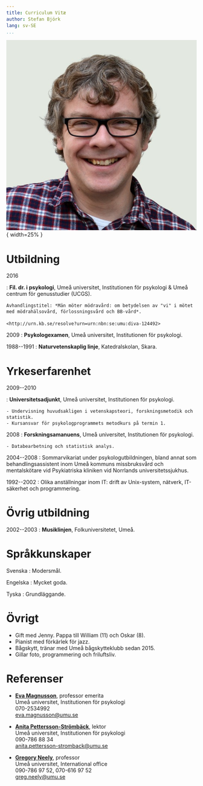 ```yaml
---
title: Curriculum Vitæ
author: Stefan Björk
lang: sv-SE
...
```


![](images/photo.jpg){ width=25% }

<!--
# Profil

* **Verbal**: god förmåga att i tal och framför allt skrift förmedla komplexa tankegångar på ett klart och gripbart sätt.
* **Empatisk**: har lätt att leva mig in i andra människors livssituation och se tillvaron ur deras perspektiv.
* **Analytisk**: kan göra djupgående och noggranna undersökningar av problem och deras beståndsdelar, klarlägga samband och dra relevanta slutsatser.
* **"Perspektivisk"**: kan betrakta företeelser ur flera perspektiv samtidigt, både när det gäller människor i deras livssammanhang (individuellt, relationellt, samhälleligt, etc) och när det gäller teorier och teoretiska ramverk (interpersonellt, psykodynamiskt, kognitivt, existentiellt, etc).
* **Engagerad**: brinner för en humanvetenskapligt förankrad klinisk psykologi som finner sin utgångspunkt i människors vardagsliv.
-->

# Utbildning

2016

:   **Fil. dr. i psykologi**, Umeå universitet, Institutionen för psykologi & Umeå centrum för genusstudier (UCGS).

    Avhandlingstitel: *Män möter mödravård: om betydelsen av "vi" i mötet med mödrahälsovård, förlossningsvård och BB-vård*.

    <http://urn.kb.se/resolve?urn=urn:nbn:se:umu:diva-124492>

2009
:   **Psykologexamen**, Umeå universitet, Institutionen för psykologi.

1988--1991
:   **Naturvetenskaplig linje**, Katedralskolan, Skara.

# Yrkeserfarenhet

2009--2010

:   **Universitetsadjunkt**, Umeå universitet, Institutionen för psykologi.

    - Undervisning huvudsakligen i vetenskapsteori, forskningsmetodik och statistik.
    - Kursansvar för psykologprogrammets metodkurs på termin 1.

2008
:   **Forskningsamanuens**, Umeå universitet, Institutionen för psykologi.

    - Databearbetning och statistisk analys.

2004--2008
:   Sommarvikariat under psykologutbildningen, bland annat som behandlingsassistent inom Umeå kommuns missbruksvård och mentalskötare vid Psykiatriska kliniken vid Norrlands universitetssjukhus.

1992--2002
:   Olika anställningar inom IT: drift av Unix-system, nätverk, IT-säkerhet och programmering.

# Övrig utbildning

2002--2003
:   **Musiklinjen**, Folkuniversitetet, Umeå.

# Språkkunskaper

Svenska
:   Modersmål.

Engelska
:   Mycket goda.

Tyska
:   Grundläggande.

# Övrigt

* Gift med Jenny. Pappa till William (11) och Oskar (8).
* Pianist med förkärlek för jazz.
* Bågskytt, tränar med Umeå bågskytteklubb sedan 2015.
* Gillar foto, programmering och friluftsliv.

# Referenser

*   **[Eva Magnusson](http://www.umu.se/sok/personalkatalog?uid=evma0001)**, professor emerita\
    Umeå universitet, Institutionen för psykologi\
    070-2534992\
    <eva.magnusson@umu.se>

*   **[Anita Pettersson-Strömbäck](http://www.umu.se/sok/personalkatalog?uid=anpe0002)**, lektor\
    Umeå universitet, Institutionen för psykologi\
    090-786 88 34\
    <anita.pettersson-stromback@umu.se>

*   **[Gregory Neely](http://www.umu.se/sok/personalkatalog?uid=grne0001)**, professor\
    Umeå universitet, International office\
    090-786 97 52, 070-616 97 52\
    <greg.neely@umu.se>

